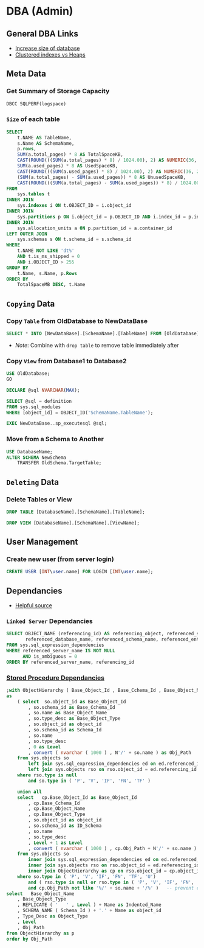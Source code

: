 # DBA (Admin)

## General DBA Links
* [Increase size of database](https://docs.microsoft.com/en-us/sql/relational-databases/databases/increase-the-size-of-a-database?view=sql-server-ver15)
* [Clustered indexes vs Heaps](https://www.sqlshack.com/clustered-index-vs-heap/)

## Meta Data

### Get Summary of Storage Capacity
```sql
DBCC SQLPERF(logspace)
```

### `Size` of each table
```sql
SELECT
    t.NAME AS TableName,
    s.Name AS SchemaName,
    p.rows,
    SUM(a.total_pages) * 8 AS TotalSpaceKB, 
    CAST(ROUND(((SUM(a.total_pages) * 8) / 1024.00), 2) AS NUMERIC(36, 2)) AS TotalSpaceMB,
    SUM(a.used_pages) * 8 AS UsedSpaceKB, 
    CAST(ROUND(((SUM(a.used_pages) * 8) / 1024.00), 2) AS NUMERIC(36, 2)) AS UsedSpaceMB, 
    (SUM(a.total_pages) - SUM(a.used_pages)) * 8 AS UnusedSpaceKB,
    CAST(ROUND(((SUM(a.total_pages) - SUM(a.used_pages)) * 8) / 1024.00, 2) AS NUMERIC(36, 2)) AS UnusedSpaceMB
FROM 
    sys.tables t
INNER JOIN      
    sys.indexes i ON t.OBJECT_ID = i.object_id
INNER JOIN 
    sys.partitions p ON i.object_id = p.OBJECT_ID AND i.index_id = p.index_id
INNER JOIN 
    sys.allocation_units a ON p.partition_id = a.container_id
LEFT OUTER JOIN 
    sys.schemas s ON t.schema_id = s.schema_id
WHERE 
    t.NAME NOT LIKE 'dt%' 
    AND t.is_ms_shipped = 0
    AND i.OBJECT_ID > 255 
GROUP BY 
    t.Name, s.Name, p.Rows
ORDER BY 
    TotalSpaceMB DESC, t.Name
```


## `Copying` Data

### Copy `Table` from OldDatabase to NewDataBase
```sql
SELECT * INTO [NewDataBase].[SchemaName].[TableName] FROM [OldDatabase].[SchemaName].[TableName]
```
* *Note*: Combine with `drop table` to remove table immediately after 
###

### Copy `View` from Database1 to Database2
```sql
USE OldDatabase;
GO

DECLARE @sql NVARCHAR(MAX);

SELECT @sql = definition
FROM sys.sql_modules
WHERE [object_id] = OBJECT_ID('SchemaName.TableName');

EXEC NewDataBase..sp_executesql @sql;
```

### Move from a Schema to Another
```sql
USE DatabaseName;
ALTER SCHEMA NewSchema 
    TRANSFER OldSchema.TargetTable;
```

## `Deleting` Data

### Delete Tables or View
```sql
DROP TABLE [DatabaseName].[SchemaName].[TableName];
```
```sql
DROP VIEW [DatabaseName].[SchemaName].[ViewName];
```

## User Management

### Create new user (from server login)
```sql
CREATE USER [INT\user.name] FOR LOGIN [INT\user.name];
```

## Dependancies
* [Helpful source](https://www.mssqltips.com/sqlservertip/2999/different-ways-to-find-sql-server-object-dependencies/)

### `Linked Server` Dependancies
```sql
SELECT OBJECT_NAME (referencing_id) AS referencing_object, referenced_server_name, 
       referenced_database_name, referenced_schema_name, referenced_entity_name
FROM sys.sql_expression_dependencies
WHERE referenced_server_name IS NOT NULL
      AND is_ambiguous = 0
ORDER BY referenced_server_name, referencing_id
```

### [Stored Procedure Dependancies](https://stackoverflow.com/questions/10652746/tree-of-all-dependencies-in-a-sql-server-database)
```sql
;with ObjectHierarchy ( Base_Object_Id , Base_Cchema_Id , Base_Object_Name , Base_Object_Type, object_id , Schema_Id , Name , Type_Desc , Level , Obj_Path) 
as 
    ( select  so.object_id as Base_Object_Id 
        , so.schema_id as Base_Cchema_Id 
        , so.name as Base_Object_Name 
        , so.type_desc as Base_Object_Type
        , so.object_id as object_id 
        , so.schema_id as Schema_Id 
        , so.name 
        , so.type_desc 
        , 0 as Level 
        , convert ( nvarchar ( 1000 ) , N'/' + so.name ) as Obj_Path 
    from sys.objects so 
        left join sys.sql_expression_dependencies ed on ed.referenced_id = so.object_id 
        left join sys.objects rso on rso.object_id = ed.referencing_id 
    where rso.type is null 
        and so.type in ( 'P', 'V', 'IF', 'FN', 'TF' ) 

    union all 
    select   cp.Base_Object_Id as Base_Object_Id 
        , cp.Base_Cchema_Id 
        , cp.Base_Object_Name 
        , cp.Base_Object_Type
        , so.object_id as object_id 
        , so.schema_id as ID_Schema 
        , so.name 
        , so.type_desc 
        , Level + 1 as Level 
        , convert ( nvarchar ( 1000 ) , cp.Obj_Path + N'/' + so.name ) as Obj_Path 
    from sys.objects so 
        inner join sys.sql_expression_dependencies ed on ed.referenced_id = so.object_id 
        inner join sys.objects rso on rso.object_id = ed.referencing_id 
        inner join ObjectHierarchy as cp on rso.object_id = cp.object_id and rso.object_id <> so.object_id 
    where so.type in ( 'P', 'V', 'IF', 'FN', 'TF', 'U') 
        and ( rso.type is null or rso.type in ( 'P', 'V', 'IF', 'FN', 'TF', 'U' ) ) 
        and cp.Obj_Path not like '%/' + so.name + '/%' )   -- prevent cycles n hierarcy
select   Base_Object_Name 
    , Base_Object_Type
    , REPLICATE ( '   ' , Level ) + Name as Indented_Name 
    , SCHEMA_NAME ( Schema_Id ) + '.' + Name as object_id 
    , Type_Desc as Object_Type 
    , Level 
    , Obj_Path 
from ObjectHierarchy as p 
order by Obj_Path
```